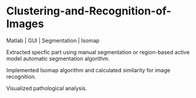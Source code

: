 # Clustering-and-Recognition-of-Images
Matlab | GUI | Segmentation | Isomap

Extracted specfic part using manual segmentation or region-based active model automatic segmentation algorithm. 

Implemented Isomap algorithm and calculated similarity for image recognition. 

Visualized pathological analysis.
